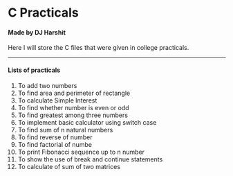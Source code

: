<!-- Readme File -->

# C Practicals
#### Made by DJ Harshit

Here I will store the C files that were given in college practicals.

---

#### Lists of practicals
1. To add two numbers
1. To find area and perimeter of rectangle
1. To calculate Simple Interest
1. To find whether number is even or odd
1. To find greatest among three numbers
1. To implement basic calculator using switch case
1. To find sum of n natural numbers
1. To find reverse of number
1. To find factorial of numbe
1. To print Fibonacci sequence up to n number
1. To show the use of break and continue statements
1. To calculate of sum of two matrices

